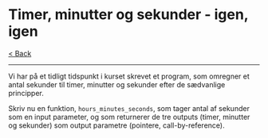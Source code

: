 # Timer, minutter og sekunder - igen, igen

[< Back](../README.md)

---

Vi har på et tidligt tidspunkt i kurset skrevet et program, som omregner et antal sekunder til timer, minutter og sekunder efter de sædvanlige principper.

Skriv nu en funktion, `hours_minutes_seconds`, som tager antal af sekunder som en input parameter, og som returnerer de tre outputs (timer, minutter og sekunder) som output parametre (pointere, call-by-reference).
